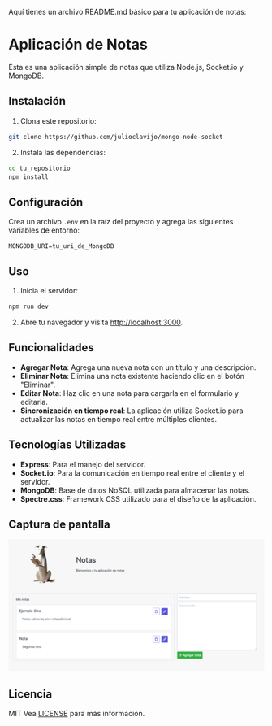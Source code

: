 Aquí tienes un archivo README.md básico para tu aplicación de notas:

# Aplicación de Notas

Esta es una aplicación simple de notas que utiliza Node.js, Socket.io y MongoDB.

## Instalación

1. Clona este repositorio:

```bash
git clone https://github.com/julioclavijo/mongo-node-socket
```

2. Instala las dependencias:

```bash
cd tu_repositorio
npm install
```

## Configuración

Crea un archivo `.env` en la raíz del proyecto y agrega las siguientes variables de entorno:

```
MONGODB_URI=tu_uri_de_MongoDB
```

## Uso

1. Inicia el servidor:

```bash
npm run dev
```

2. Abre tu navegador y visita [http://localhost:3000](http://localhost:3000).

## Funcionalidades

- **Agregar Nota**: Agrega una nueva nota con un título y una descripción.
- **Eliminar Nota**: Elimina una nota existente haciendo clic en el botón "Eliminar".
- **Editar Nota**: Haz clic en una nota para cargarla en el formulario y editarla.
- **Sincronización en tiempo real**: La aplicación utiliza Socket.io para actualizar las notas en tiempo real entre múltiples clientes.

## Tecnologías Utilizadas

- **Express**: Para el manejo del servidor.
- **Socket.io**: Para la comunicación en tiempo real entre el cliente y el servidor.
- **MongoDB**: Base de datos NoSQL utilizada para almacenar las notas.
- **Spectre.css**: Framework CSS utilizado para el diseño de la aplicación.

## Captura de pantalla
![](/doc/img/captura-pantalla-notas.png)

## Licencia
MIT
Vea [LICENSE](/LICENSE.txt) para más información.